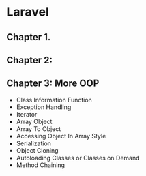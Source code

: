 # Laravel
## Chapter 1. 

## Chapter 2: 

## Chapter 3: More OOP

* Class Information Function
* Exception Handling
* Iterator
* Array Object
* Array To Object
* Accessing Object In Array Style
* Serialization
* Object Cloning
* Autoloading Classes or Classes on Demand
* Method Chaining